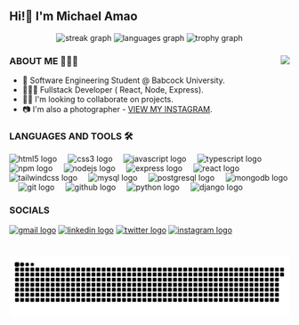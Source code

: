 ## Hi!👋 I'm Michael Amao



<div align="center">
  <img src="https://streak-stats.demolab.com?user=tireddev24&locale=en&mode=daily&theme=dracula&hide_border=false&border_radius=5&order=3" height="150" alt="streak graph"  />
  <img src="https://github-readme-stats.vercel.app/api/top-langs?username=tireddev24&locale=en&hide_title=false&layout=compact&card_width=320&langs_count=5&theme=dracula&hide_border=false&order=2" height="150" alt="languages graph"  />
  <img src="https://github-profile-trophy.vercel.app?username=tireddev24&theme=dracula&column=-1&row=1&margin-w=8&margin-h=8&no-bg=false&no-frame=false&order=4" height="150" alt="trophy graph"  />
</div>



###

  <img align="right" height="150" src="https://media.giphy.com/media/M9gbBd9nbDrOTu1Mqx/giphy.gif"  />
  
### ABOUT ME 🙋🏾‍♂️

- 🏫 Software Engineering Student @ Babcock University.
- 👨🏽‍💻 Fullstack Developer ( React, Node, Express).
- 💪🏾 I'm looking to collaborate on projects.
- 📷 I'm also a photographer - [VIEW MY INSTAGRAM](https://www.instagram.com/_sorethe.grapher).

### LANGUAGES AND TOOLS 🛠️
<div align="left">
  <img src="https://cdn.jsdelivr.net/gh/devicons/devicon/icons/html5/html5-original.svg" height="40" alt="html5 logo"  />
  <img width="12" />
  <img src="https://cdn.jsdelivr.net/gh/devicons/devicon/icons/css3/css3-original.svg" height="40" alt="css3 logo"  />
  <img width="12" />
  <img src="https://cdn.jsdelivr.net/gh/devicons/devicon/icons/javascript/javascript-original.svg" height="40" alt="javascript logo"  />
  <img width="12" />
  <img src="https://cdn.jsdelivr.net/gh/devicons/devicon/icons/typescript/typescript-original.svg" height="40" alt="typescript logo"  />
  <img width="12" />
  <img alt="npm logo" src="https://cdn.jsdelivr.net/gh/devicons/devicon/icons/npm/npm-original-wordmark.svg" height="40" />
  <img width="12" />
  <img alt="nodejs logo" src="https://cdn.jsdelivr.net/gh/devicons/devicon/icons/nodejs/nodejs-original.svg" height="40" />
  <img width="12" />
  <img alt="express logo" src="https://cdn.jsdelivr.net/gh/devicons/devicon/icons/express/express-original.svg" height="40" />
  <img width="12" />
  <img src="https://cdn.jsdelivr.net/gh/devicons/devicon/icons/react/react-original.svg" height="40" alt="react logo"  />
  <img width="12" />
  <img src="https://cdn.jsdelivr.net/gh/devicons/devicon/icons/tailwindcss/tailwindcss-original-wordmark.svg" height="40" alt="tailwindcss logo"  />
  <img width="12" />
  <img src="https://cdn.jsdelivr.net/gh/devicons/devicon/icons/mysql/mysql-original.svg" height="40" alt="mysql logo"  />
  <img width="12" />
  <img src="https://cdn.jsdelivr.net/gh/devicons/devicon/icons/postgresql/postgresql-original.svg" height="40" alt="postgresql logo"  />
  <img width="12" />
  <img src="https://cdn.jsdelivr.net/gh/devicons/devicon/icons/mongodb/mongodb-original.svg" height="40" alt="mongodb logo"  />
  <img width="12" />
  <img src="https://cdn.jsdelivr.net/gh/devicons/devicon/icons/git/git-original.svg" height="40" alt="git logo"  />
  <img width="12" />
  <img src="https://cdn.jsdelivr.net/gh/devicons/devicon/icons/github/github-original.svg" height="40" alt="github logo"  />
  <img width="12" />
  <img alt="python logo" src="https://cdn.jsdelivr.net/gh/devicons/devicon/icons/python/python-original.svg" height="40" />
  <img width="12" />
  <img alt="django logo" src="https://cdn.jsdelivr.net/gh/devicons/devicon/icons/django/django-plain.svg" height="40" />
</div>


### SOCIALS

<div align="left">
  <a href="mailto:michaelamao442@gmail.com"><img src="https://img.shields.io/static/v1?message=Gmail&logo=gmail&label=&color=D14836&logoColor=white&labelColor=&style=for-the-badge" height="35" alt="gmail logo"  /></a>
  <a href="https://www.linkedin.com/in/michael-amao/"><img src="https://img.shields.io/static/v1?message=LinkedIn&logo=linkedin&label=&color=0077B5&logoColor=white&labelColor=&style=for-the-badge" height="35" alt="linkedin logo" /></a>
  <a href="https://x.com/only_migel"><img src="https://img.shields.io/static/v1?message=Twitter&logo=twitter&label=&color=1DA1F2&logoColor=white&labelColor=&style=for-the-badge" height="35" alt="twitter logo"  /></a>
  <a href="https://www.instagram.com/_sore.funmi/"><img src="https://img.shields.io/static/v1?message=Instagram&logo=instagram&label=&color=E4405F&logoColor=white&labelColor=&style=for-the-badge" height="35" alt="instagram logo"  /></a>
</div>

<!--
<div align="center">
  <img src="https://streak-stats.demolab.com?user=maurodesouza&locale=en&mode=daily&theme=dark&hide_border=false&border_radius=5&order=3" height="220" alt="streak graph"  />
</div>
-->

###

<br clear="both">

<img src="https://raw.githubusercontent.com/tireddev24/tireddev24/output/snake.svg" alt="Snake animation" />

###

